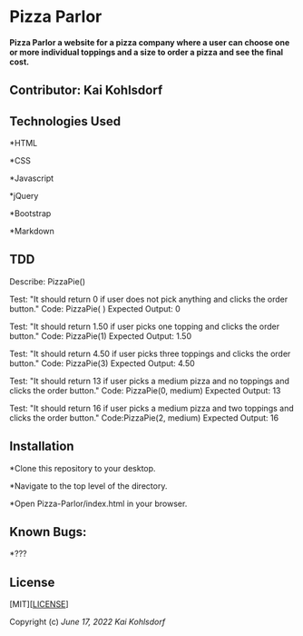 # Pizza Parlor

#### Pizza Parlor a website for a pizza company where a user can choose one or more individual toppings  and a size to order a pizza and see the final cost.

## Contributor: Kai Kohlsdorf

## Technologies Used

*HTML

*CSS

*Javascript

*jQuery

*Bootstrap

*Markdown

## TDD

Describe: PizzaPie()

Test: "It should return 0 if user does not pick anything and clicks the order button."
Code: PizzaPie( )
Expected Output: 0

Test: "It should return 1.50 if user picks one topping and clicks the order button."
Code: PizzaPie(1)
Expected Output: 1.50

Test: "It should return 4.50 if user picks three toppings and clicks the order button."
Code: PizzaPie(3)
Expected Output: 4.50

Test: "It should return 13 if user picks a medium pizza and no toppings and clicks the order button."
Code: PizzaPie(0, medium)
Expected Output: 13

Test: "It should return 16 if user picks a medium pizza and two toppings and clicks the order button."
Code:PizzaPie(2, medium)
Expected Output: 16

## Installation

*Clone this repository to your desktop.

*Navigate to the top level of the directory.

*Open Pizza-Parlor/index.html in your browser.

## Known Bugs: 

*???

## License
[MIT][<a href=https://github.com/KaiKohlsdorf/pizzaparlor/blob/main/LICENSE>LICENSE</a>]

Copyright (c) _June 17, 2022_ _Kai Kohlsdorf_
